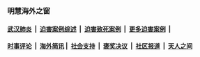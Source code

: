 
### 明慧海外之窗

####  [武汉肺炎](indexes/365.md?t=02200800) &nbsp;|&nbsp;  [迫害案例综述](indexes/328.md?t=02200800) &nbsp;|&nbsp; [迫害致死案例](indexes/277.md?t=02200800)  &nbsp;|&nbsp; [更多迫害案例](indexes/81.md?t=02200800)  &nbsp;|&nbsp; 
####  [时事评论](indexes/19.md?t=02200800) &nbsp;|&nbsp; [海外简讯](indexes/245.md?t=02200800)&nbsp;|&nbsp;  [社会支持](indexes/140.md?t=02200800) &nbsp;|&nbsp; [褒奖决议](indexes/282.md?t=02200800) &nbsp;|&nbsp; [社区报道](indexes/91.md?t=02200800)  &nbsp;|&nbsp; [天人之间](indexes/78.md?t=02200800) 

